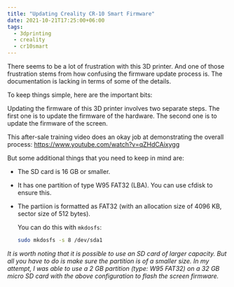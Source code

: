 ```yaml
---
title: "Updating Creality CR-10 Smart Firmware"
date: 2021-10-21T17:25:00+06:00
tags:
  - 3dprinting
  - creality
  - cr10smart
---
```


There seems to be a lot of frustration with this 3D printer. And one of those frustration stems from how confusing the firmware update process is. The documentation is lacking in terms of some of the details.

To keep things simple, here are the important bits:

Updating the firmware of this 3D printer involves two separate steps. The first one is to update the firmware of the hardware. The second one is to update the firmware of the screen.

This after-sale training video does an okay job at demonstrating the overall process: https://www.youtube.com/watch?v=qZHdCAixygg

But some additional things that you need to keep in mind are:

- The SD card is 16 GB or smaller.

- It has one partition of type W95 FAT32 (LBA). You can use cfdisk to ensure this.

- The partiion is formatted as FAT32 (with an allocation size of 4096 KB, sector size of 512 bytes).
  
  You can do this with `mkdosfs`:

  ```sh
  sudo mkdosfs -s 8 /dev/sda1
  ```

_It is worth noting that it is possible to use an SD card of larger capacity. But all you have to do is make sure the partition is of a smaller size. In my attempt, I was able to use a 2 GB partition (type: W95 FAT32) on a 32 GB micro SD card with the above configuration to flash the screen firmware._
